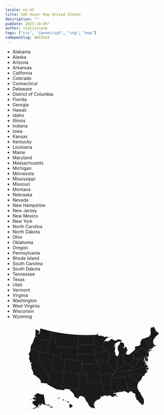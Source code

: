```yaml
---
locale: en-US
title: SVG Hover Map United States
description: ""
pubDate: 2023-10-05"
author: sidisinsane
tags: ["css", "javascript", "svg", "map"]
codepenSlug: QWzZVeX
---
```


<link href="/snippets/svg-hover-map.css" rel="stylesheet" />
<script src="/snippets/svg-hover-map.js" defer></script>

<section class="svg-hover-map-container svg-hover-map-container--landscape">
<div class="svg-hover-map-container__scroller">
<ul class="svg-hover-map-list">
  <li data-map="AL">Alabama</li>
  <li data-map="AK">Alaska</li>
  <li data-map="AZ">Arizona</li>
  <li data-map="AR">Arkansas</li>
  <li data-map="CA">California</li>
  <li data-map="CO">Colorado</li>
  <li data-map="CT">Connecticut</li>
  <li data-map="DE">Delaware</li>
  <li data-map="DC">District of Columbia</li>
  <li data-map="FL">Florida</li>
  <li data-map="GA">Georgia</li>
  <li data-map="HI">Hawaii</li>
  <li data-map="ID">Idaho</li>
  <li data-map="IL">Illinois</li>
  <li data-map="IN">Indiana</li>
  <li data-map="IA">Iowa</li>
  <li data-map="KS">Kansas</li>
  <li data-map="KY">Kentucky</li>
  <li data-map="LA">Louisiana</li>
  <li data-map="ME">Maine</li>
  <li data-map="MD">Maryland</li>
  <li data-map="MA">Massachusetts</li>
  <li data-map="MI">Michigan</li>
  <li data-map="MN">Minnesota</li>
  <li data-map="MS">Mississippi</li>
  <li data-map="MO">Missouri</li>
  <li data-map="MT">Montana</li>
  <li data-map="NE">Nebraska</li>
  <li data-map="NV">Nevada</li>
  <li data-map="NH">New Hampshire</li>
  <li data-map="NJ">New Jersey</li>
  <li data-map="NM">New Mexico</li>
  <li data-map="NY">New York</li>
  <li data-map="NC">North Carolina</li>
  <li data-map="ND">North Dakota</li>
  <li data-map="OH">Ohio</li>
  <li data-map="OK">Oklahoma</li>
  <li data-map="OR">Oregon</li>
  <li data-map="PA">Pennsylvania</li>
  <li data-map="RI">Rhode Island</li>
  <li data-map="SC">South Carolina</li>
  <li data-map="SD">South Dakota</li>
  <li data-map="TN">Tennessee</li>
  <li data-map="TX">Texas</li>
  <li data-map="UT">Utah</li>
  <li data-map="VT">Vermont</li>
  <li data-map="VA">Virginia</li>
  <li data-map="WA">Washington</li>
  <li data-map="WV">West Virginia</li>
  <li data-map="WI">Wisconsin</li>
  <li data-map="WY">Wyoming</li>
</ul>
</div>

<svg class="svg-hover-map" xmlns="http://www.w3.org/2000/svg" fill="currentColor" stroke="transparent" stroke-linecap="round" stroke-linejoin="round" stroke-width="2" viewBox="0 0 1000 589"><path id="MA" d="m956.312 153.05-.291-.193v.29l.29-.096zm-2.912-2.62.68-.291v-.388l-.68.68zm12.036-7.57-.097-1.36-.194-.776.29 2.135zm-42.417-9.998-.68.29-5.532 1.651-1.941.68-2.233.679-.776.291v.291l.291 5.048.291 4.659.291 4.27.486.292 1.747-.486 7.862-2.33.194.486 13.977-5.338.097.194 1.262-.486 4.465-1.747 4.27 5.145h0l.583-.486.291-1.456-.097 2.33h.97l.292 1.165.874 1.65h0l4.562-5.533 3.785 1.262.874-1.941 6.212-3.3-2.621-5.145.68 3.3-3.204 2.427-3.591.291-7.183-7.668-3.203-4.853 3.203-3.397-3.3-.194-1.359-3.204-.097-.194-5.532 6.018-12.23 4.077-3.98 1.262h0z" data-id="MA" data-name="Massachusetts" /><path id="MN" d="m558.547 73.847 1.941 6.892 4.077 24.848 1.941 9.9.583 8.736 2.232 5.242.485 4.464.389 1.456-.097.292-3.883 6.406 2.524 4.27 4.853 34.167.194 4.465 4.853-.292 19.122-1.067 47.755-3.98 4.756-.485v-.485l-1.36-7.474-5.92-3.01-4.659-4.852-7.377-4.465-2.33-.194-3.59-2.718.97-13.395-3.397-3.106 1.164-5.436 6.213-5.63-1.068-11.647 2.232-2.523h0l7.571-7.96 8.639-11.065 3.3-2.33 5.824-2.814 6.115-4.562-4.077.776-2.426-1.844-9.319 1.262-1.455-1.747-8.348 3.397-6.697-2.815-1.844-2.232-5.339.388-3.591-1.844 1.164-1.359-4.561-1.456h-4.077l-6.503 2.815-1.262-1.941-10.289-1.456-3.494-8.736-.388-2.62-4.465-1.263.388 7.474-11.842.874-14.656.582-.97.097z" data-id="MN" data-name="Minnesota" /><path id="MT" d="m465.658 72.974-32.128-2.136-23.392-2.232-23.296-2.718-14.462-1.941-23.101-3.591-11.55-1.942-25.82-4.95-2.717-.582-4.174 19.8 1.844 3.592 1.456 5.533-.873.776 1.844 5.047 2.524 2.136 7.182 12.036.68 2.038 2.912-.194-3.398 15.918-1.358.388-1.845 5.339 9.61.68.776 4.464 5.436 13.298.97.776 3.786 7.765.97-.776 8.057-.097 10.191 1.067 2.524-3.3 3.009 5.436.582.291.097-.582 1.36-9.513 33.195 4.077 26.498 2.524 13.977 1.165 24.945 1.455 1.262.098h.291l.097-1.36.292-6.697.388-8.832.097-2.233.194-3.882 1.553-30.478 1.262-23.684.097-3.882-1.844-.097z" data-id="MT" data-name="Montana" /><path id="ND" d="m556.509 73.847-29.313.583-20.48-.097-17.569-.389-20.577-.776-1.068-.097-.097 3.882-1.262 23.684-1.553 30.478-.194 3.882 3.785.194 42.805 1.165 39.505-.291 16.404-.486 3.3-.194-.389-1.456-.485-4.464-2.232-5.242-.583-8.736-1.941-9.9-4.077-24.848-1.94-6.892h-2.04z" data-id="ND" data-name="North Dakota" /><path id="HI" d="m416.35 515-3.01-2.233-2.62.68.582 5.435-3.591 4.465 3.106 7.085.874 7.28 3.59 2.33 2.233-3.592 3.98-2.912 4.853-1.262 5.339-4.561-5.242-4.465-.097-2.718-9.997-5.533zm-17.666-7.863-1.456-1.262-1.359 1.845 2.815-.583zm-7.28-4.174.389-3.59-1.845-.292 1.456 3.882zm6.115-5.92-1.65.776 1.165 3.688 2.524.195.776 3.203 2.718 1.164 6.018-2.814-5.63-4.66-5.92-1.552zm-12.424-3.98-.873 2.62 4.173-.096 3.883.97-2.038-3.203-5.145-.291zm-12.23-7.668-2.232-2.135-4.27 3.3 2.717 5.047 1.941-2.038 5.533 1.164-.486-2.33-3.203-3.008zm-43.484-4.27.582-1.36 1.65-.873-2.232 2.232zm15.433-8.834-6.794 2.524-.68 1.844 2.718 1.942 3.786.97 2.717-5.338-1.747-1.942zm-47.075-17.86v-.096h-.195l.195.097zm-51.444-12.714v.194h.097l-.097-.194zm-26.983-4.465.097.097h0l-.097-.097zm-1.068-1.942h0zm-.874-.97h-.194v.097l.194-.097zm.68 0h-.097.097zm-.097-.097h0v.097-.097zM187.475 409.2l-.097-.29v.096l.097.194zm-66.488-21.256-.292.29.194.098.098-.388zm-70.371-49.017h0zm2.426.097h-.097.097zm-.485-.097h0zm-41.446-18.151.291-.097v-.194l-.29.29z" data-id="HI" data-name="Hawaii" /><path id="ID" d="m309.095 52.882-8.639-1.747-2.815-.68-1.261-.291-11.26 50.667.486 4.174-.389 4.367.195.971v.097l.097 1.844 3.3 3.592-4.756 11.938-10.095 13.201-.291 2.427 2.62 6.212-9.22 38.243-.389 2.038 2.718.582 27.469 5.436 10.968 2.038 2.815.485 2.718.486 13.977 2.232 25.042 3.786 2.815.388.388-3.203.874-6.31 3.3-25.236 1.747-12.52.388-3.204-.582-.291-3.01-5.436-2.523 3.3-10.191-1.067-8.057.097-.97.776-3.786-7.765-.97-.776-5.436-13.298-.776-4.465-9.61-.68 1.845-5.338 1.358-.388 3.398-15.918-2.912.194-.68-2.038-7.182-12.036-2.524-2.136-1.844-5.047.873-.776-1.456-5.533-1.844-3.591 4.174-19.801h-.097z" data-id="ID" data-name="Idaho" /><path id="WA" d="m192.134 77.05.097-1.65-.194.097.097 1.553zm20.674-8.832.583-.97-.68-.098.097 1.068zm-1.844-1.747.582-1.942-.582-.194v2.136zm7.086-2.815-.097-1.942-1.65 2.524 1.747-.582zm.194-4.077.291-1.941-.194-.486-.097 2.427zm.291-9.512-.097-1.068-.388-.097.485 1.165zm3.106-6.406-.874-.097-1.747 2.717 2.621-2.62zm-2.427-2.621.486-.388.097-.291-.583.679zm-.485.291-.291-1.941-.874 1.65 1.165.291zm-.485-2.718-.874-.388.68.97.194-.582zm2.912 1.65v-1.261l-.291.485.29.777zm.873-1.261-.388-.292h-.097l.485.292zm-5.532-2.136-.486-.388-.194-.097.68.485zm3.591-.388-2.62.68.679.194 1.941-.874zm-2.135-.194-.486-.582-.097.097.583.485zm2.038-1.165h-.388l.485.194-.097-.194zm-19.024 49.794 3.494 3.785-.583 7.28.68 1.844 5.241 2.815 14.754 1.359.582 1.747 6.989.097 6.6.873 10.774-1.164 5.339.873 1.456-.68 27.274 6.213 1.845.388-.195-.97.389-4.368-.486-4.174 11.26-50.667-1.553-.291-22.713-5.339-19.801-5.047-22.422-6.212-6.697-1.65 1.553 8.444-1.456 2.718-2.62-1.359 2.523 11.745-2.718 3.882-1.262 3.592v3.688l-5.726 3.98-2.427-1.553-2.33 1.165 4.271-5.533-1.067 3.785 2.426-2.62 1.942.388-.583-4.853 1.262.194 2.62-5.824-.873-.873-3.397 4.367-2.233.097 2.427-2.717 2.718-.68-.97-4.95-2.719-.68-1.358-2.329-1.65.874-8.93-3.883-7.862-6.115-2.136 5.921-.194 2.524 1.65 4.465-1.068 14.462-.776 2.232 4.368.389-4.368 3.106 2.33 1.164-1.845 6.212-.873-4.853-1.65 5.63 2.232 2.718 2.427-.194 2.912 1.747 1.455 2.815h1.748z" data-id="WA" data-name="Washington" /><path id="AZ" d="m372.186 309.905-32.71-4.077-17.569-2.523-25.042-3.98-2.524-.388v.194l-4.27 18.83-2.233-.097-3.397-3.009-4.27 3.591-.098 15.433-1.553 3.3v.389l-.194 2.426 3.397 9.124 3.009 4.077-5.436 3.203-2.135 3.98-3.494 8.541-1.747.388-.097 7.086 3.009 2.233-1.553 4.27-3.495.194h0l-2.038 3.786 6.988 4.368 13.201 7.377 40.767 21.645 34.554 4.27h.388l2.718-28.633.68-7.086 7.28-75.127.387-3.494-2.523-.291z" data-id="AZ" data-name="Arizona" /><path id="CA" d="m206.014 363.775.388 2.135v.389l-.388-2.524zm-14.268-8.348.679 1.456.388-.097-1.067-1.359zm16.986-.29.29 2.523 1.748 1.262-2.038-3.786zm-11.745-13.784-1.068-.29.874.387.194-.097zm-10.774-2.912-2.62 1.553.679.68 1.941-2.233zm-5.047-1.844-.194.777.873.194-.68-.97zm8.541 1.941 4.271 2.427.777-.68-5.048-1.747zm-33.098-85.512-.097.097.097-.097h0zm10.385.485-.097-.291v.388l.097-.097zM223 179.841l-3.786-.971-41.543-11.454-15.433-4.659v.388l-.873 9.61-4.077 11.356-6.794 8.445-.194 4.27 3.3 5.921 1.65 7.765-2.33 6.31.389 6.308-1.165 2.621 3.98 8.639 2.523 3.3-.194 9.415 6.018 5.727 3.494-5.824 3.786 3.009 1.456-1.359-5.242.97-.097 4.95 1.068 6.213-2.912-2.815-1.65-3.785-.486 5.241 1.36 10.386 5.435 6.697-3.591 4.66.582 5.92 3.882 6.018 6.795 18.636 2.135 1.165-.68 12.91 1.068 1.552 14.56 5.242 4.465 4.756 1.553 3.106 4.27 2.426 4.66.874 1.94 5.338 3.883 1.845 5.824 6.891 5.436 9.027-.388 8.347 3.008 3.98 39.7 3.882h0l3.494-.194 1.553-4.27-3.01-2.233.098-7.086 1.747-.388 3.494-8.541 2.136-3.98 5.435-3.203-3.009-4.077-3.397-9.124.194-2.426v-.097l-2.524-3.397-7.765-10.386-15.044-21.16-20.966-30.09-11.842-16.403-11.453-16.5 13.2-56.006.874-3.689z" data-id="CA" data-name="California" /><path id="CO" d="m489.632 255.55.389-19.025-4.66-.194-23.683-.874-2.33-.097-1.94-.097-28.828-1.844-19.219-1.553-23.974-2.33-2.33-.29-.291 2.523-5.242 50.57-1.844 17.665-.776 7.668-.194 2.524 3.009.291 48.92 4.27 21.547 1.36 21.451.97 3.106.098 1.942.097 4.076.097 1.941.097 6.115.194h1.553v-1.941l1.068-51.347.097-5.726v-1.845l.097-1.261z" data-id="CO" data-name="Colorado" /><path id="NV" d="m294.827 295.83 10.094-62.8 5.145-31.448.582-3.106-2.815-.485-10.968-2.038-27.469-5.436-2.718-.582-2.717-.583-13.686-3.008-24.557-5.824-2.718-.68-.874 3.689-13.2 56.005 11.453 16.5 11.842 16.404 20.966 30.09 15.044 21.16 7.765 10.386 2.524 3.397v-.291l1.553-3.3.097-15.434 4.27-3.59 3.398 3.008 2.233.097 4.27-18.83v-.194l.486-3.106z" data-id="NV" data-name="Nevada" /><path id="NM" d="m472.452 324.756.097-2.524.097-2.524.097-2.523-3.106-.098-21.45-.97-21.549-1.359-48.92-4.27-3.008-.292-.389 3.494-7.28 75.127-.679 7.086-2.718 28.633.389.097 13.394 1.262 1.262-6.794 2.427-1.941 27.178 2.426h.194l-2.427-4.756 12.327.874 30.77 1.747 19.218.873 3.3-91.045.68.097.096-2.62z" data-id="NM" data-name="New Mexico" /><path id="OR" d="m162.238 162.757 15.433 4.66 41.543 11.453 3.786.97 2.718.68 24.557 5.824 13.686 3.008 2.717.583.389-2.038 9.22-38.243-2.62-6.212.291-2.427 10.095-13.2 4.756-11.94-3.3-3.59-.098-1.845v-.097l-1.844-.388-27.274-6.212-1.456.68-5.339-.874-10.774 1.164-6.6-.873-6.989-.097-.582-1.747-14.754-1.36-5.241-2.814-.68-1.844.583-7.28-3.494-3.786-.292.098-.68.485-4.852-2.524-2.912.874-1.941-.97-2.039 8.347-1.359 2.33-6.018 14.656-1.747 8.056-1.067.097-5.63 13.395-3.785 5.726-1.36.971-3.494 6.794-.68 7.183-2.134 6.406 1.261 5.824v.097zm35.526-79.689-.292-.873-.097.68.388.193z" data-id="OR" data-name="Oregon" /><path id="UT" d="m352.385 204.98-25.042-3.786-13.977-2.232-2.718-.486-.582 3.106-5.145 31.449-10.094 62.8-.486 3.106 2.524.388 25.042 3.98 17.569 2.523 32.71 4.077 2.524.291.194-2.524.776-7.668 1.844-17.665 5.242-50.57.291-2.524-1.941-.194-24.751-3.009-3.786-.485 2.427-18.927.194-1.262-2.815-.388z" data-id="UT" data-name="Utah" /><path id="WY" d="m461.387 192.167.776-15.142.971-20.383.097-2.523-1.262-.098-24.945-1.455-13.977-1.165-26.498-2.524-33.196-4.077-1.359 9.513-.097.582-.388 3.203-1.747 12.521-3.3 25.237-.874 6.309-.388 3.203-.194 1.262-2.427 18.927 3.786.485 24.75 3.01 1.942.193 2.33.292 23.974 2.33 19.219 1.552 28.827 1.844 1.942.097.097-2.523.485-10.192.874-17.762.388-7.571.097-2.524.097-2.62z" data-id="WY" data-name="Wyoming" /><path id="AR" d="m690.456 328.056-10.483 1.553 4.27-6.795-1.843-3.785-36.981 3.591-31.255 2.524-4.562.291.583 2.718 3.785 19.606.097 4.368 1.068 26.401.097 4.368.291.097 1.456 1.553 5.824-.194.582 8.542.194 2.426 3.01-.29 9.22-.68 36.593-3.397h.194l-.097-2.136.97-.68-1.746-3.3 3.688-15.53-1.456-1.747 5.533-6.115-.388-5.241 4.076-6.794v-.098l-.194-.194 3.494-3.203-.97-3.882 2.717-4.271-.582-3.98 2.912-5.63v-.096h-.097z" data-id="AR" data-name="Arkansas" /><path id="IA" d="m661.531 197.7-5.338-2.815-2.912-3.98-.97-5.726.776-2.621-2.815-3.397h0l-4.756.485-47.755 3.98-19.122 1.067-4.853.292-2.038.097 1.65 10.774-1.36 5.144 2.136 3.203v.68l.68.097 3.106 9.124 3.009 4.756.194 5.435 3.3 4.562-.582 1.941 3.009 12.23v.292h0l19.897-.583 21.257-1.844 20.869-2.62 4.756 4.173.194.194.874-.388-.68-3.786 3.592-2.232 1.456-9.9-1.456-.68.873-5.047 4.368-.874 4.853-3.494 2.136-6.115.097-3.106-3.883-3.688-1.165-2.33-3.688-2.33.194-.485.097-.485z" data-id="IA" data-name="Iowa" /><path id="KS" d="m608.923 312.72-2.427-41.058-4.368-2.524-.388-1.94-3.494-3.107 3.397-4.174-1.359-2.426-2.523.097-2.33-1.65-.97-.777-3.3.194-35.817 1.36-16.404.388h-32.613l-13.103-.195-3.689-.097v1.845l-.097 5.726-1.068 51.347v1.94l4.174.098 22.519.291 52.705-.776 37.563-1.747 3.689-.292-.097-2.523z" data-id="KS" data-name="Kansas" /><path id="MO" d="m653.669 242.446-4.756-4.174-20.869 2.621-21.257 1.844-19.897.583h0l-.098.582 2.427 4.659 2.232 1.553 2.621 4.659.388.388.971.777 2.33 1.65 2.523-.097 1.36 2.426-3.398 4.174 3.494 3.106.388 1.941 4.368 2.524 2.427 41.058.097 2.523.194 2.524.097 2.524.194 2.62.097 2.524 4.562-.291 31.255-2.524 36.98-3.591 1.845 3.785-4.27 6.795 10.482-1.553h.097v-.777l.194-4.465 1.941-2.426-.582-2.718-.097-.097-.097-.097.388-1.262.583.194.29.776-.096.292v.873l.388.097.776-.97v-.097l.097-.292 2.524-1.553.388-.194.874-7.959-.194-.388-.291-.097-6.892-5.63 1.068-2.038-1.941-5.533-3.495-2.718-6.6-2.911-4.174-3.398.486-6.988 1.261-6.503-6.988.388-2.136-2.233-.97-4.465-11.065-9.318-3.106-8.638.776-4.271h0l-.194-.194z" data-id="MO" data-name="Missouri" /><path id="NE" d="m572.33 204.688-3.009-3.009-10.58-3.106-3.397-.097-5.144 1.456-6.115-3.882-19.122.194-27.857-.291-32.904-1.068-2.912-.097-.097 2.524-.388 7.57-.874 17.763-.485 10.192-.097 2.523 2.329.097 23.683.874 4.66.194-.389 19.024-.097 1.262 3.689.097 13.103.195h32.613l16.404-.389 35.816-1.359 3.3-.194-.388-.388-2.62-4.659-2.233-1.553-2.427-4.66.097-.581v-.292l-3.008-12.23.582-1.94-3.3-4.563-.194-5.435-3.01-4.756-3.105-9.124-.68-.097-1.844-.195z" data-id="NE" data-name="Nebraska" /><path id="OK" d="m609.505 322.911-.194-2.62-.097-2.524-.194-2.524-3.688.292-37.564 1.747-52.705.776-22.519-.291-4.174-.097h-1.553l-6.115-.194-1.94-.097-4.077-.097-1.942-.098-.097 2.524-.097 2.524-.097 2.523-.097 2.621h.582l23.49.582 24.848.292.29 33.195 1.748 5.824 3.883 3.688 4.173.195.874-1.748 5.727 5.242 7.473.776 1.36 1.553 2.717-1.262 6.794 3.204v1.844l2.524-.097 2.62-2.233 4.854 3.106 4.562 1.65 3.106-4.27 9.9 4.659 3.689-3.01 3.009-1.164 2.426.582 9.124-2.62 4.853 2.038 4.368 2.815 3.786.68h.097l-.097-4.369-1.068-26.4-.097-4.369-3.786-19.606-.582-2.718-.097-2.524z" data-id="OK" data-name="Oklahoma" /><path id="SD" d="m566.895 135.58-16.404.485-39.505.291-42.805-1.165-3.785-.194-.097 2.233-.388 8.832-.292 6.698-.097 1.359h-.29l-.098 2.523-.97 20.383-.777 15.142-.097 2.621 2.912.097 32.904 1.068 27.857.291 19.122-.194 6.115 3.882 5.144-1.456 3.397.098 10.58 3.106 3.009 3.009 1.844.194v-.68L572.04 201l1.359-5.144-1.65-10.774 2.038-.097-.194-4.465-4.853-34.166-2.524-4.271 3.882-6.406.098-.292-3.3.195z" data-id="SD" data-name="South Dakota" /><path id="LA" d="m689 469.283-1.262.29-.582.583 1.844-.874zm4.077 0-.68-.292-.194.292h.874zm2.33-.777h-.68l-.389.485 1.068-.485zm-1.166-.68-.194-.29-.097.29h.291zm7.765-5.144-.29.194h.485l-.195-.194zm13.59-5.727.582-.776-.68.874.097-.098zm1.94-2.523-.194.097v.097l.195-.194zm-49.89 8.541 1.456-1.844-3.98-1.067-1.747 1.455 4.271 1.456zm40.281-8.444-.388-.388-.097.194.485.194zm1.068-1.747-.97-.291.29.97.68-.68zm7.96-1.65v-.291V451.132zm1.94-1.262-.097-.097.097.194v-.097zm-.776-.194-.194-.097-.097.29.29-.193zm-6.795-.291.874-.292v-.29l-.874.582zm.486-.486.485-.485-.097-.097-.388.582zm-3.397-3.591-.195.194h.098l.097-.194zm-35.817-54.355h-.194l-36.593 3.397-9.22.68-3.01.29.098 2.33 1.94 18.733 3.204 4.465.097 2.62 3.106 5.436 2.524 7.96-.874 4.464-.68 11.066-1.455 3.59h.194l.291 2.524-1.65 2.33 12.036-1.359 9.415 2.62 6.697.874 3.397-2.426-1.844-2.427 6.212-1.941-.194 2.135 3.203-.776 2.62 4.077 2.233-.777 5.824 3.98-3.591 1.261 8.25 2.427h3.106l1.844-2.232 3.98-2.136 2.815 4.077 1.941-3.689-.582-5.823 5.241 2.038.583 1.747 6.212.777 3.106 2.523-.389 2.039 4.368-4.077-1.65-2.135-7.28-1.845-2.717-1.553-.098-2.912 3.01.389 2.329-4.756-3.009-4.174-1.65 3.98-3.786-.68 2.621-4.27-1.747-.486-4.27 3.009-6.116.388-1.747-1.359 2.815-4.95 3.3-.097 5.63 1.844 4.076.388h0l-2.232-2.814-4.27-8.348 1.164-4.659-33.487 3.688 1.262-1.261-1.359-3.495 2.038-3.009 1.165-7.57 7.377-12.619-3.591-4.368.194-3.203-2.233-5.241v-.68z" data-id="LA" data-name="Louisiana" /><path id="TX" d="m573.98 536.935-4.659-17.568v3.3l4.66 14.268zm-1.068-30.866-3.3 6.212-.388 2.039 3.688-8.25zm2.621-4.562 3.106-4.076-2.232 1.359-.874 2.717zm10.968-9.9-7.28 3.785 2.039-.388 5.241-3.397zm.97-1.359 2.04-1.65-.777.194-1.262 1.456zM472.356 327.376l-.68-.097-3.3 91.045-19.218-.873-30.769-1.747-12.327-.874 2.427 4.756.097.097 10.482 10.483 6.018 7.086 7.96 5.92 5.63 10.29 2.135 10.773 4.562 3.01 3.59 3.979 5.145 1.844 7.474 4.756 3.397 1.262 4.66-4.66 1.455-4.95 2.427-4.755 7.57-3.01 2.913 1.457 8.444.679 7.668 4.756 5.242.97-1.456 2.718 3.009 1.942 2.814 3.397.583 3.591 1.844 2.427 4.27 10.289 4.272 3.59 3.3 5.436 4.173 4.271 1.845.583 1.553 11.065 4.562 2.523.194 3.495 1.164-.292 7.96 9.707 3.98.873 5.047 3.01h7.765l5.63 3.105 6.697-1.456-3.01-2.814-2.717-8.154-1.068-7.085-1.553-2.33.68-4.756-2.039-.194-2.718-4.465 3.107 3.3 3.59-1.262 1.942-5.144-3.882-5.241 5.823.679 2.718-4.174-.388-1.456 2.426-3.203-.582 2.815 2.718-2.135-1.068-3.786 3.494 1.844 4.465-2.523-4.368-4.562 2.718 1.068 5.048.29 6.6-1.455 7.377-4.95 4.465-3.689.679-2.718 2.718-2.814-1.456-4.66.291-2.911 4.853-2.136-.388 5.145h2.912l-3.203 2.717 12.91-6.794 2.134-.097 1.36-6.212h.388l1.456-3.592.679-11.065.874-4.465-2.524-7.959-3.106-5.435-.097-2.621-3.203-4.465-1.942-18.733-.097-2.33-.194-2.426-.582-8.542-5.824.194-1.456-1.553-.291-.097h-.097l-3.786-.68-4.367-2.814-4.854-2.038-9.124 2.62-2.426-.582-3.01 1.165-3.687 3.009-9.9-4.66-3.107 4.271-4.562-1.65-4.853-3.106-2.62 2.233-2.524.097v-1.844l-6.795-3.203-2.718 1.261-1.358-1.553-7.474-.776-5.727-5.241-.874 1.747-4.173-.194-3.883-3.689-1.747-5.824-.291-33.195-24.848-.291-23.49-.583h-.582z" data-id="TX" data-name="Texas" /><path id="CT" d="m936.996 143.345-13.977 5.338-.194-.485-7.862 2.33-1.747.485.194.97 3.688 14.268 1.165 1.456-2.524 3.106 1.748 1.65h0l5.63-5.435 3.008-4.174.583 1.165 14.17-6.31.292-.29-.097-2.33-.583-2.038-3.008-8.445-.389-1.067-.097-.194z" data-id="CT" data-name="Connecticut" /><path id="NH" d="m923.893 75.983-1.262 1.553-1.456-.291-.777 6.406v.097l2.33 8.735-.194 1.748-4.174 5.532 1.068 5.047v6.31l-.777 5.823 4.368 15.919h0L927 131.6l12.23-4.077 5.532-6.018h0v-1.553l.291-2.523-.679.29-.097-.582-6.115-7.473-.194-.68-14.074-33.001h0z" data-id="NH" data-name="New Hampshire" /><path id="RI" d="m946.508 152.08-.097-2.038-.29.776.387 1.262zm1.942-1.553-1.262-2.426-.097 2.523 1.359-.097zm-.583-3.009.68 1.747.873 1.553.583-1.164-.874-1.65-.291-1.165h-.97v.68zm-10.774-3.98.389 1.068 3.009 8.445.582 2.038.097 2.33.194-.291 4.66-3.689-.874-6.6 1.94-.388h0l-4.27-5.145-4.465 1.747-1.262.486z" data-id="RI" data-name="Rhode Island" /><path id="VT" d="m923.02 132.862-4.369-15.919.777-5.823v-6.31l-1.068-5.047 4.174-5.532.194-1.748-2.33-8.735-1.261.485-5.339 1.941-5.241 2.039-12.036 4.368-.68.194 4.368 10.191 1.456 9.61 5.145 8.056 4.853 15.918.194-.097.776-.291 2.233-.68 1.941-.68 5.533-1.65.68-.29h0z" data-id="VT" data-name="Vermont" /><path id="AL" d="m718.313 344.848.388.776 1.36.874.582 39.796.194 21.839 4.95 29.895.388-.097 4.368.874 1.165-8.639 1.941 4.853 3.3 3.01 6.31-3.69-.68-.582.194.097-4.368-9.997 41.931-6.794 2.815-.486v-.097l-2.62-4.95-.195-7.086-2.135-3.882 1.068-7.571 1.747-1.941-7.183-12.813-13.006-39.601-.097-.195-2.912.486-15.53 2.523-7.765.971-16.307 2.232.097.195z" data-id="AL" data-name="Alabama" /><path id="FL" d="M854.687 535.285h-.194l.097.098.097-.098zm-.874-.097v.097h.097l-.097-.097zm.194-.097v-.097.097h0zm-13.2 1.456h0v.097-.097zm-.194.097v-.097.097h0zm.097-.097h0zm-.971.097h-.097v.097l.097-.097zm27.566-6.115h-.097l.097.194v-.194zm2.62-.68v-.193l-.193.29.194-.096zm-.97-.193-.388-.389-.097.098.485.29zm-.291.776-1.165-1.456.68 1.262.485.194zm9.22-5.727v.389l.195-.194-.194-.195zm1.36-.97.29-.485-.387.388.097.097zm.29-.97h-.096v.096l.097-.097zm-1.746-.292-.097-.097.097.097h0zm.873-1.456-.097-.097v.194l.097-.097zm-2.62-.097-.097-.097.097.097h0zm3.3-2.232-.194.097.29.097-.096-.194zm.388 0-.194-.195.097.292.097-.097zm-.68-.195-.097-.097v.194l.098-.097zm3.592-.679v-.097l-.194.388.194-.291zm-4.077.388h-.194l.194.097v-.097zm2.039-1.165h-.292l-.097.098.389-.098zm.776-.485h0-.097.097zm-8.153.388v-.194l-.097.194h.097zm.873-.29h-.29l.29.582v-.583zm-2.33.096v-.582l-.484.097.485.485zm-1.358-.97.485.485v-.194l-.485-.291zm14.268.582-1.747.777.582.097 1.165-.874zm-13.589-.874h-.582v.195l.582-.195zm15.336-4.853.097-.485.098-1.262-.195 1.747zm.097-5.435-.388-.97-.194.387.582.583zm-22.421 2.426-.194.292.485.097-.291-.389zm-1.844-.873-.874.291.68.097.194-.388zm-1.942.194v-.291l-.097.097.097.194zm-2.038-.097-.582.388.776.388-.194-.776zm2.718.097-.097-.291-.486-.097.583.388zm-12.715-9.512-.583.29 1.165.39-.582-.68zm-2.33-3.106-.776-1.165.29.874.486.29zm3.009 1.941-1.359-3.106-.97-.291 2.329 3.397zm-3.882-3.883-.292-.776-.194-.485.486 1.261zm-8.057-10.774-1.747-1.261.68.68 1.067.581zm43.679-6.503-7.086-11.841h-.388l7.474 11.841zm-49.017-18.927-.291-.097.29.194v-.097zm-.583-.68-.097.098.097.097v-.194zm-.679-.97v-.097l-.097.097h.097zm.388-.388.291.194v-.194h-.29zm.583-.389-.389.097h.097l.292-.097zm-.68-.097-.291-.29.097.096.194.194zm-.68-1.067h-.193l.29.097-.096-.097zm.68-1.165h-.388l-.097.097.485-.097zm.388.194-.485-.485.194.097.291.388zm-3.688-4.174-.194-.097v.097h.194zm-4.174 0-.29-.388.096.485.194-.097zm-35.33-3.203 2.911-2.232-3.203 2.135.291.097zm5.823-4.659.291-.291-1.164.485.873-.194zm-36.884-6.503-10.58 3.397 5.824-1.65 4.756-1.747zm26.304-16.5-2.815.484-41.93 6.795 4.367 9.997.291.097-1.068 3.98 3.107-1.359 3.397-3.009 5.824-.194 6.697-2.426 4.562.679-1.068 1.65 8.348 2.815 7.182 3.494 1.65 3.883 5.339-1.165 12.618-10.289 4.659.194 19.024 14.366 3.883-.777 4.077 5.436.776 8.638-1.262 5.436.583 2.718 3.397 6.794-1.553-5.338 4.368-.098.388 3.883-2.33 6.018 8.057 11.065 3.009.097-2.524-3.397 3.106.388 1.844-1.164-.776 6.212 4.173 3.3 2.815 7.57 3.786 2.33 4.853 1.262 6.697 8.542 3.494 1.844-4.659.29 2.136 2.427 7.668-2.523 3.785-2.136 3.495-12.23-1.748-19.024-.388-1.941-9.318-15.53-7.96-11.26-4.464-9.22 3.785 3.203.777-.583 1.65 8.056 4.27 6.115-4.173-8.153.194-3.882-12.52-15.24-3.01-4.755-3.98-8.057-2.717-6.794-2.136-2.427-.485-3.106-.097-.097-6.697-.388-2.621 2.038-1.456 7.474-1.359-3.494-45.814 5.727-3.3-5.145.097-.097z" data-id="FL" data-name="Florida" /><path id="GA" d="m845.854 396.097-.097-2.912-.68 2.524.777.388zm1.068-4.465-.389-2.232-.29 1.358.679.874zm-45.426-61.15-1.262.291-3.688.777-13.589 2.815-1.262.29-1.359.195-7.57 1.456-2.039.388-8.25 1.553-1.747.194.097.195 13.006 39.601 7.183 12.813-1.747 1.94-1.068 7.572 2.135 3.882.195 7.086 2.62 4.95v.097l-.097.097 3.3 5.145 45.814-5.727 1.359 3.494 1.456-7.474 2.62-2.038 6.698.388h0l-.582-10.483 1.261-2.232-.68-4.174 1.36-3.98 2.038-2.232-1.456-1.359 3.397-4.173h-.097l-5.823-5.436-7.96-11.356-4.367-2.039-18.734-15.724-4.562-5.824-8.832-3.688-.486-1.941 2.718-5.339h0z" data-id="GA" data-name="Georgia" /><path id="MS" d="m716.76 442.784-.485.097v.097l.485-.194zm9.027-1.164h-1.359l1.262.097.097-.097zm-11.26.97-.388.388.097.097.292-.485zm9.124-.776h-3.688l3.494.097.194-.097zm-40.475-92.502v.098l-4.076 6.794.388 5.241-5.533 6.115 1.456 1.748-3.688 15.53 1.747 3.3-.97.68.096 2.135v.679l2.233 5.241-.194 3.204 3.591 4.367-7.377 12.619-1.165 7.57-2.038 3.01 1.359 3.494-1.262 1.262 33.487-3.689-1.165 4.66 4.271 8.347 2.232 2.814v-.097l3.592-4.076 7.57-1.65 6.99.776 1.067-1.359v-.097l-4.95-29.895-.194-21.84-.583-39.795-1.359-.874-.388-.776h-.194l-4.853.679-8.542 1.165-19.412 2.426-2.136.194z" data-id="MS" data-name="Mississippi" /><path id="SC" d="M801.496 330.482h0l-2.718 5.339.486 1.941 8.832 3.688 4.562 5.824 18.734 15.724 4.367 2.039 7.96 11.356 5.823 5.436h0l.971-4.465-1.553-4.271 4.174 3.106 2.33-1.844-3.98-3.3 4.853-.292 7.57-6.406-.873-1.65 4.66-3.591-.486-1.747 3.397-2.136.194-4.95 5.339-9.9 3.591-4.562.388-.194-21.645-13.686-8.056 1.553-10.968-.389-5.436-2.814-32.225 10.191h-.29z" data-id="SC" data-name="South Carolina" /><path id="IL" d="m661.434 198.185-.194.486 3.688 2.329 1.165 2.33 3.883 3.688-.098 3.106-2.135 6.115-4.853 3.494-4.368.874-.873 5.047 1.455.68-1.455 9.9-3.592 2.232.68 3.786-.874.388h0l-.776 4.27 3.106 8.64 11.065 9.318.97 4.464 2.136 2.233 6.988-.388-1.261 6.503-.486 6.988 4.174 3.398 6.6 2.912 3.494 2.717 1.942 5.533-1.068 2.038 6.892 5.63.29.097-.582-.582 1.942-4.562 7.473 2.038 1.845-2.135-1.456-4.271 6.115-3.592-1.65-2.329 1.456-3.3v-.291l-.389-.097.097-8.64 2.136-1.552 3.688-8.639-.776-3.785-2.427-4.562 1.359-5.144-6.794-47.853-.971-1.067-2.524-5.727-2.038-2.135-.874-5.63v-.194l-13.103 1.844-7.862.97-21.16 2.427h0z" data-id="IL" data-name="Illinois" /><path id="IN" d="m750.344 200.224-14.85 2.62-3.398.68-12.036 1.94-2.523 2.04-3.786 1.746-1.456-.097-1.747-.873-.582-.583 6.794 47.852-1.359 5.145 2.427 4.562.776 3.785-3.688 8.639-2.136 1.553-.097 8.638.389.098.388-.098 1.456-2.717h3.591l4.368-1.456 5.435 2.038.583-2.232 3.106-2.33 4.659.68 2.524-4.95 6.891.582-.097-2.815 6.115-8.056-.97-3.689 4.27-.097 5.241-4.174-1.261-4.756.194-.194-.194-1.65-5.824-34.36-2.62-14.657-.292-1.553-.291-1.262z" data-id="IN" data-name="Indiana" /><path id="KY" d="m693.174 317.185-.292-.777-.582-.194-.388 1.262.097.097 1.068-.097.097-.291zm66.39-63.48-.193.194 1.262 4.757-5.242 4.173-4.27.097.97 3.689-6.115 8.056.097 2.815-6.891-.583-2.524 4.95-4.66-.679-3.105 2.33-.582 2.232-5.436-2.038-4.368 1.456h-3.591l-1.456 2.718-.388.097v.29l-1.456 3.301 1.65 2.33-6.115 3.59 1.456 4.272-1.844 2.135-7.474-2.038-1.942 4.562.583.582.194.388-.874 7.96-.388.194-2.524 1.553-.097.29 2.815-.387 19.607-2.621-.97-3.883 3.3-.097 39.504-5.241 27.76-4.66.388-.29.68-.777 7.28-3.882 5.63-7.377.776-2.524 3.688-2.912 4.66-5.92.679-.971-.292-.097h-2.426l-3.106-1.748-5.533-6.697-1.941-6.794v-.194l-.194-.195-4.077-2.329-1.844-3.106-3.688 3.591-2.33.583-2.912-1.165-2.523 1.941-5.242-2.33-1.359.583-4.95-4.27-2.524-1.263-4.756.583-.776.776z" data-id="KY" data-name="Kentucky" /><path id="NC" d="m890.212 332.23-1.068 1.067.194.194.874-1.262zm.776-5.63-.485.776.194.777.291-1.553zm5.824-9.027-1.456.97-.776 1.165 2.232-2.135zm12.521-6.115-.582-.388-1.262-.097 1.844.485zm-2.62-.583h-.874l-1.456.777 2.33-.777zm3.008 1.068 2.815-6.988-1.94 2.912-.875 4.076zm4.174-9.22 1.262-1.845h-.68l-.582 1.844zm8.154-7.572-2.136-10.774 1.844 5.63.292 5.144zm-11.842-24.557-.194.097-.292.097h.098l5.338 9.027 4.174 4.174-9.124-13.395h0zm-1.747.583-.777.194h0l.194.097h1.65l-.194-.582h0l-.29.097h-.292 0v.194l-.194.097-.097-.097h0zm-89.784 22.13-.485 1.456.097 4.174-1.068-.097-2.523 5.144-2.815.291-5.242 5.144-2.329-.873-3.009 4.465-7.96 7.183-3.882.97-4.076 3.786-.194 2.523-3.592 1.941.097 4.271v.97l1.262-.29 13.589-2.815 3.688-.777 1.262-.29h.291l32.225-10.192 5.436 2.814 10.968.389 8.056-1.553 21.645 13.686.389-.292 9.997-4.076.097-5.339 3.591-6.503 3.883-3.688 8.056-5.339 1.068-1.941 2.135.97.971-6.406-1.165 2.233-4.076 1.359-3.883.097 4.756-3.494-1.456-1.554 1.65-3.494-9.124-1.456-.388-.485 7.765-1.456 2.524 1.262 3.203-.291 2.62-1.942 1.942-3.785 1.747-.485-.291-5.339-2.233-2.135-2.232 2.038.485 5.144-1.65-6.309-1.262-.29-9.609 3.979 4.27-4.174.195-1.65 4.465-1.068 1.262-3.3 3.009 1.747-3.203-4.756-2.233-1.941h0l-38.825 11.065-24.751 6.31-25.043 4.658-.097-.194z" data-id="NC" data-name="North Carolina" /><path id="OH" d="m818.191 206.63-2.427-10.483-.485-2.136-2.718-11.938-3.494 2.232-7.474 5.727-4.853 5.92-3.785.583-6.989 3.98-3.883-2.33-11.744-1.359h0l-6.212 1.553-6.115 1.456-6.406 1.36-.971.29.291 1.553 2.62 14.657 5.825 34.36.194 1.65.776-.776 4.756-.583 2.524 1.262 4.95 4.271 1.36-.582 5.24 2.33 2.524-1.942 2.912 1.165 2.33-.583 3.688-3.591 1.844 3.106 4.077 2.33.194.194h0l4.174-2.039 1.456-3.203-1.165-3.3 3.3-5.047 2.427-.388-.292-4.271 3.98-5.436.68.777 3.59-2.718 3.107-4.66.485-21.256.194-.097-.485-2.038z" data-id="OH" data-name="Ohio" /><path id="TN" d="m786.257 300.49-27.76 4.659-39.505 5.241-3.3.097.97 3.883-19.606 2.62-2.815.389v.097l-.776.97-.388-.097v-.873l-1.068.097.097.097.582 2.718-1.94 2.426-.195 4.465v.874l-2.912 5.63.582 3.98-2.717 4.27.97 3.882-3.494 3.203.194.195 2.136-.195 19.412-2.426 8.542-1.165 4.853-.68h.194l-.097-.193 16.307-2.233 7.765-.97 15.53-2.524 2.912-.485 1.747-.195 8.25-1.553 2.038-.388 7.571-1.456 1.36-.194v-.97l-.098-4.271 3.591-1.942.195-2.523 4.076-3.786 3.883-.97 7.959-7.183 3.009-4.465 2.33.874 5.24-5.145 2.816-.29 2.523-5.145 1.068.097-.097-4.174.485-1.456-1.553.291-5.532 1.553-6.6 1.36-16.598 3.397-1.748.29-.388.292z" data-id="TN" data-name="Tennessee" /><path id="VA" d="M908.75 270.983h.292l.291-.098h0l-.194-.485-.388.583h0zm-3.3-10.872v.486l.486-.291-.485-.195zm1.748-3.397-.097-.776h0l.097.776zm-.583 1.165-.194 1.262-.29.485.484-1.747zm.874-2.524.097-.582-.194.582h.097zm.582-2.62.292-.68-.486 1.747.194-1.067zm.098-1.456.388-2.136-.486.486.098 1.65zm1.747-9.61.194-.873-.097.194-.097.68zm-.389-2.232-1.261.485-1.942.874-.68.873.292.098-2.33 14.462.874 2.33 1.359-6.018 2.524-7.863 1.164-5.144v-.097zm1.942-.776-.292.097-.097.388-.485 3.009.388-1.068.486-2.426zm-101.431 37.175-.68.97-4.659 5.921-3.688 2.912-.777 2.524-5.63 7.377-7.28 3.882-.679.777 1.748-.292 16.597-3.397 6.6-1.359 5.533-1.553 1.553-.29.097.193 25.043-4.659 24.75-6.309 38.826-11.065h0l-.291-.485-.097-.292.68.68h0l.776-.194-.097-.097-.68-3.3.485.097 1.553 2.911h0l.292-.097.194-.097-.388-.776-3.98-6.115-4.95.873-2.233 1.845-2.135-1.942-7.28-2.426-5.047-.194 9.803-.874 5.436 3.688 1.553-2.426-4.368-5.533 3.106.194-1.65-4.465-3.883.195-9.22-7.474h-1.165l13.006 6.406-.873-4.465.873-1.456-6.6-2.524-5.727-.388-2.815-2.524-2.33 1.456-.873-6.697.97.194-.193-5.435-.194-.194-.195.097-.194-.097-.485-.389-.291-.29-3.106-1.36-3.203-2.33-4.465-1.164-.291-.097v.097l-.583 4.077-9.027-3.883.194 5.63-4.95 9.415-3.009 3.3-1.941 5.727-5.92-2.039-2.913 13.201-2.33 4.465-.387 5.824-1.748 2.814-6.503 1.942-5.338 4.173-2.524.389-2.427 2.135-6.115-2.232-1.067-3.01-.194-.096z" data-id="VA" data-name="Virginia" /><path id="WI" d="m705.792 134.803-2.427 3.009-1.456 4.368.68 2.426 3.203-9.803zm-55.714-22.81 1.456-2.038-1.068.97-.388 1.068zm2.232-3.203-.485-.582-1.068.68 1.553-.098zm-21.16 5.436-2.232 2.523 1.068 11.648-6.212 5.63-1.165 5.435 3.397 3.106-.97 13.395 3.59 2.718 2.33.194 7.377 4.465 4.659 4.853 5.92 3.009 1.36 7.474v.485h0l2.815 3.397-.777 2.62.97 5.727 2.913 3.98 5.338 2.815-.097.485h0l21.16-2.426 7.862-.971 13.103-1.844-.388-1.456v-4.562l-2.62-4.853-.68-6.115 1.262-6.795-.68-5.241 2.33-6.503-.874-1.068.194-6.018 1.262-4.562-1.456-1.553-2.815.97-1.553 4.077-3.688 2.136 1.165-5.145 3.3-4.367.194-1.942.097-.097-4.659-4.659v-6.6l-5.241-4.27-7.183-.486-7.377-1.941-15.918-4.854-3.106-1.747-.291.291-4.95-.679-1.65.97.679-7.085-7.96 4.077-9.706 1.553-.097-.194zm19.025-5.145-.194-.68-.68.292.874.388zm-3.495-.68.292-.582-.195-.194-.097.777zm7.086-1.65-.291-1.358-.291 1.65.582-.291z" data-id="WI" data-name="Wisconsin" /><path id="WV" d="m836.73 223.713-13.783 3.397-4.27-18.442h0l-.195.097-.485 21.257-3.106 4.659-3.592 2.718-.679-.777-3.98 5.436.292 4.27-2.427.389-3.3 5.047 1.165 3.3-1.456 3.203-4.174 2.039h0v.194l1.941 6.794 5.533 6.698 3.106 1.747h2.426l.292.097.194.097 1.067 3.009 6.115 2.232 2.427-2.135 2.524-.388 5.338-4.174 6.503-1.941 1.748-2.815.388-5.824 2.33-4.465 2.911-13.2 5.921 2.038 1.941-5.727 3.01-3.3 4.95-9.415-.195-5.63 9.027 3.883.583-4.077v-.097h0l-2.815-4.853-5.824-.68-3.397 2.621v1.941l-2.912.68-4.27 3.009-2.233.485-4.465 6.31-2.233-10.192-1.941.485z" data-id="WV" data-name="West Virginia" /><path id="DE" d="m893.803 207.697.388 1.456 8.057 23.004 9.22-2.717-.096-.195h.194l.29.098h0l.195-.098-.194-.388-2.33-6.212-11.356-10.774.485-7.474h0-2.33l-1.746 1.36-.777 1.94h0z" data-id="DE" data-name="Delaware" /><path id="DC" d="m878.176 229.148.485.389.194.097.195-.097.194.097.68.388.193.291v.68l.194.388 1.262-2.33-1.359-.776-1.65.097-.388.776z" data-id="DC" data-name="District of Columbia" /><path id="MD" d="m911.566 238.272.68-5.241-.583 3.882-.388 1.65-.098.195.292-.098.097-.388zm.485-9.027-.194.097.194.583v1.165-1.845h0zm-73.38-6.018 2.233 10.192 4.465-6.309 2.232-.485 4.27-3.01 2.913-.679v-1.941l3.397-2.62 5.824.679 2.815 4.853h0l.29.097 4.466 1.165 3.203 2.33 3.106 1.358.291.291.388-.776 1.65-.097 1.36.776-1.263 2.33v.097l-1.844 5.63 6.018 3.882 6.018.291 3.98 1.844-1.65-4.659-5.145-1.747-1.262-3.98 3.203 4.271 2.621.389-2.33-2.33-1.844-6.891.486-3.98-2.039-4.368 2.136-1.747 1.553-5.63-.583 8.348 1.65 2.815 1.554-3.3.873 5.435-1.65 3.98 4.756 1.747-4.077 1.359 2.136 3.98 3.494 1.164 1.941-3.397-.194 4.756 3.3-.097 2.136 2.426h.097l.68-.873 1.94-.874 1.262-.485-.097-.194 2.524-7.474v-.291l-.485-1.941v-.098l-9.221 2.718-8.057-23.004-.388-1.456-1.65.486-6.891 2.135-37.952 10.58-6.892 1.844-1.747.485z" data-id="MD" data-name="Maryland" /><path id="NJ" d="m916.807 207.31-.485-1.166v1.165h.485zm.97-3.592.292-2.912-.582 2.524.29.388zm-3.979-29.799-10.191-2.523-1.748-.486-1.65-.388h0l-4.076 9.027 1.747 2.135-.097 6.504 1.844.29 3.785 9.901-.194.292-4.756 6.988.485 5.339 11.454 3.882.097 4.465 2.62-3.688.389-5.339 2.718-1.844-1.068-3.98 2.038-4.756v-10.386l-.68-3.397-4.561.097 1.165-4.659.68-7.474h0z" data-id="NJ" data-name="New Jersey" /><path id="NY" d="m913.507 181.782-1.456 2.038-.388.582 1.844-2.62zm13.395-4.757 4.853-4.27v-.194l-4.853 4.464zm-12.716 3.01v-3.3l-.29 1.746.29 1.553zm22.519-15.53-1.165-.292-.194.874 1.359-.583zm2.62-1.748-.096.97.194-.582-.097-.388zm-2.717.097-6.503 6.018-9.998 4.271-2.62 2.232-.195 2.136-2.717 2.232.388 2.912 4.174-1.65 6.115-4.95 6.794-3.591 10.289-9.707-7.28 5.533-2.33.97 3.883-6.406zm3.009-4.076.388-.583-1.165 1.36.777-.777zm-109.099-3.592-1.553-.194 1.165 1.553.388-1.359zm32.225-29.701.194-1.068-.776.97.582.098zm.485-6.989-.388.195-.485 1.067.873-1.262zm-41.057 55.132.679 2.912 5.144 1.262 29.508-8.056 29.7-8.93 5.436 4.174 1.068 2.426 6.31 2.718.193.388 1.65.389 1.748.485 10.191 2.523-.194-.485.874 3.98 1.94-.486 1.069-4.367v-.098l-1.748-1.65 2.524-3.106-1.165-1.456-3.688-14.268-.194-.97-.486-.292-.29-4.27-.292-4.66-.291-5.047v-.29l-.194.096-4.853-15.918-5.145-8.056-1.456-9.61-4.368-10.191-.582.29-20.286 6.795-4.077 4.368-4.562 8.736.194 1.941-6.018 9.124 3.689 1.262 1.068 6.891-4.271 5.63-12.813 7.765-2.426-.97-9.512 1.358-8.833 5.339.485 2.815 3.106 2.717-1.747 8.542-6.988 8.153-.097.097z" data-id="NY" data-name="New York" /><path id="PA" d="m900.015 170.134-6.309-2.718-1.068-2.426-5.435-4.174-29.701 8.93-29.508 8.056-5.144-1.262-.68-2.912-1.65 1.262-2.62 1.844-4.756 4.853-.583.486 2.718 11.938.485 2.136 2.427 10.483.485 2.038h0l4.271 18.442 13.783-3.397 1.941-.486 1.747-.485 6.892-1.844 37.952-10.58 6.891-2.135 1.65-.486h0l.777-1.94 1.747-1.36h2.33l.29-.873 3.786-4.271.388-.68.291-.194-3.785-9.9-1.844-.291.097-6.504-1.747-2.135 4.076-9.027h0l-.194-.388z" data-id="PA" data-name="Pennsylvania" /><path id="ME" d="M946.8 118.4h-.097l.194.096-.097-.097zm7.182-20.675-.776-1.165v.582l.776.583zm-1.359-1.068v-.97l-.097-.583.097 1.553zm3.495-4.076-.194-.098.097.292.097-.194zm9.706-4.854-.194-1.456-.388.68.582.776zm-2.427.583.097-1.068-1.164.194 1.067.874zm3.592-3.203h-.389v.194l.389-.194zm-4.853 1.456-.874-.195-.097.874.97-.68zm4.95-3.01.873.68-.29-.776-.583.097zm-2.62.098-.874 1.65 1.164-.583-.29-1.067zm-4.175.097-.388.582.291.874.097-1.456zm5.727-3.203-.097-.777-.291.486.388.29zm-.485.388-.874-.777v.68l.874.097zm-5.436 2.232-.194-1.067-.388.873.582.194zm9.221-3.397-1.456 2.136-.097-1.553 1.553-.583zm7.086-6.503-.68-.97-.388.193 1.068.777zm2.62-4.368-.582-.291-.097.291h.68zm1.262-7.57h-.873l.97.29-.097-.29zm1.456.97-.29-1.747-.777-.097 1.067 1.844zm-1.553-1.553-.194-1.844-.68 1.261.874.583zm-56.296 15.239 14.074 33.001.194.68 6.115 7.473v-.097l.97-.29.195-5.533 1.553-1.942.97-5.144-.873-.874 1.65-5.047 5.63-2.62 3.688-4.465 1.359-7.766 5.92-.388-.776-3.98 7.377-2.814.485-4.368 1.747.388 4.854-3.98 2.135-5.144-4.95-4.95-5.242-1.068-1.94-3.98v-2.329l-3.204.97-3.591-1.26v-3.98l-9.707-20.966-7.085-3.689-7.862 6.6-2.136-.387-1.844-3.398-2.524.97-3.591 17.86 1.262 5.824 1.068 11.842-2.815 9.124 1.941 1.456-2.33 4.465-2.523-.388-.194.194z" data-id="ME" data-name="Maine" /><path id="MI" d="m719.963 138.2-.485-.776-.097.97.582-.194zm1.553-1.747-1.165-1.553-.194.68 1.36.873zm.97-6.988-.97-.874v.194l.97.68zm-2.426 76 12.036-1.941 3.397-.68 14.85-2.62.292 1.261.97-.29 6.407-1.36 6.115-1.456 6.212-1.553-.097-.29 3.203-6.31-.291-5.241 3.591-9.027 2.815 1.65 1.068-2.039-.292-7.765-2.62-4.853-3.883-10.288-3.397-3.786-1.747-.485-6.31 4.368.68.873-3.3 6.212-3.203-.582-.97-6.503 1.358-.486 2.815-6.503.291-11.453-4.368-9.707-9.706-1.65-.97-1.456-9.028-2.62-4.076 5.047.388 4.368-3.106 3.882.68 6.018-3.01 2.136v-7.571l-2.717 5.726-3.203 5.048-2.136 1.65 1.068 5.338-1.359 5.533.777 6.891-.971 3.398 6.989 13.394.873 5.145-.873 9.512-4.66 10.677-.582.388zm20.772-87.454-2.524.194 1.553 1.165.97-1.359zm-14.754 2.524h-.776l.873.388-.097-.388zm16.986-12.327-.97-1.553-.389.097 1.36 1.456zm-87.94 7.085 3.107 1.747 15.918 4.854 7.377 1.94 7.183.486 5.241 4.271v6.6l4.66 4.66v-.098l3.785-10.968 4.562-3.203 3.494-3.883.582 3.495 3.592-5.533 8.638-3.3.68-1.359 8.735 1.068 3.398 1.747 1.65-4.27 1.553.97 6.794-1.068-1.65-2.718-3.009-1.747.582-6.309-5.92 3.3-5.436-.68-1.747-4.173.582-1.359-7.377 3.494-4.756.292-8.541 5.241-.97 1.941-5.242-1.262-3.3 1.456-6.6-5.726-14.657-4.465-.291-1.747-9.415 9.027-5.339 1.358-7.57 5.727-.292.194zm34.361-22.033-11.356 5.63 3.785 3.688 1.456-3.688 3.883-4.756 2.232-.874zM676.77 79.962l-7.765 5.339-.388 2.62 6.115-4.464 2.038-3.495z" data-id="MI" data-name="Michigan" /><path id="AK" d="m101.283 542.953-.486.195.389.097.097-.292zm3.591.583h0v.097-.097zm-1.747-1.65v.29l.194-.096-.194-.194zm-.874-.486v-.097h0v.097zm1.845.971v-.194l-.098.097.098.097zm-.195-.194v-.097h-.194l.194.097zm-75.709-63.77-.097.679.194 1.941-.097-2.62zm-.485-2.621.097.873.097-.29-.194-.583zm76.194 65.226.098-.582-.389.194.291.388zm11.066 4.756-.097-.097.194.388-.097-.29zm-7.183-3.397-1.068-.97v2.329l1.068-1.359zm2.427 2.135-.098-.679-1.65-.097 1.748.776zm5.823 1.36-.097.193h.194l-.097-.194zm.389.096h-.195l.389.097-.194-.097zm1.164.389h-.194.194zm-85.706-65.81.388.098.291-.097h-.68zm83.571 64.45-.777-.096.292.29.485-.193zm-88.813-72.02-1.359-.582-.097.29 1.456.292zm91.24 72.215-.195-.097v.097h.195zm5.92 1.165-3.785.29-.874.39 4.66-.68zM19.75 457.732h-1.068l.194.291.874-.291zm115.796 93.084v-.389h-.194l.194.389zm5.047.097.194-.194-.194-.195v.389zm3.786 1.067.194-.097h-.097l-.097.097zm-3.106-1.747-.097-.388h-.194l.29.388zm6.503 1.456-.097.097h.097v-.097zM20.332 452.782l-1.456.194 1.844 1.65-.388-1.844zm122.3 97.451.194-.582h-.097l-.097.582zm16.403-1.456.097-.194-.194-.097.097.291zm-2.426-.873-3.397 3.009 2.426-.194 2.815-2.233-1.844-.582zm6.115 1.067-.68-.194.486.389.194-.195zm1.359.097-1.068-.29-.194.096 1.262.195zm-3.689-1.358h-1.067l1.844.485-.777-.485zm4.465.97-.097-.194-.388.097.485.097zm-2.912-1.165-.388-.194v1.068l.388-.874zm12.424 2.427-.097-.097h-.194l.291.097zm.194-.097v-.097l-.194-.097.194.194zm-1.65-.582.194.388v-.097l-.194-.291zm.874 0-.874-.292 1.068.777-.194-.485zm1.262-.971h0v.097-.097zm11.55 1.456-.194-.388h-.097l.291.388zm104.44-6.503-.194-.194.097.194h.097zm-117.64 3.009v-.097l-.097.097h.097zm120.455-4.756.291.388h.194l-.485-.388zm-106.09 7.28-.097.096v.292l.097-.389zm-12.036-1.748.194-.776h-.097l-.097.776zm123.756-7.765-.874.485.777.389.097-.874zm-122.009 7.28-.097-.194.097.194h0zm-7.28-2.136-2.426.486-2.135 2.815 4.562-3.3zm17.375 3.689-.582.485.582-.097v-.388zm111.914-9.318-.194-.388-.098.194.292.194zm-121.232 6.794-.68-.097.68.68v-.583zm114.825-5.532-.194.194.194.68v-.874zm-113.272 5.435-.291.097.388.291-.097-.388zm7.183 2.038h-.292l-.194-.194.486.194zm-7.96-2.038-.485-.291.194.291h.291zm6.504 1.068-.874.291-.582 1.553 1.456-1.844zm105.41-6.795v.68l.388-.485-.388-.195zM174.08 543.44l.777-.194h-.097l-.68.194zm-.97-.583-.195-.194v.097l.194.097zm117.834-3.785-.194-.097-.097.291.291-.194zm-106.478 5.824-.194-.097-.194.29.388-.193zm105.507-5.63.098-.485-.195-.097.098.582zm-.776-.485-.291.388.485.097-.194-.485zm-100.654 4.756-.195-.194h-.097l.291.194zm100.363-6.503.776.29.291-.387-1.067.097zm1.165-.68-.292.194.486.292-.194-.486zm-2.233.583-.194-.389-.194.194.388.195zm9.706-3.592-1.261 3.592 1.261-.777v-2.815zm-115.02 7.474h-.097.098zm106.479-6.115-.874.874.194.97.68-1.844zm-90.366 7.765v-.388l-.097.194.097.194zm89.298-8.736 2.815 4.271 6.31 3.98-1.457-3.397-6.018-5.145-1.65.291zm-93.18 7.183-.098-.291-.194.097.292.194zm96.48-8.833-.388 1.456.68-.485-.292-.97zm2.039 0-.097.971.873.291-.776-1.262zm-95.413 7.571-.486-.097-.485.194.97-.097zm9.997.777-.388.68.194-.583.194-.097zm1.456.097-.874.097.486.582.388-.679zm-58.82-12.424.97.485-.194-.194-.776-.291zm38.534 9.61.097-.098-.097.097h0zm.291-.098h.097v-.097l-.097.097zm100.363-7.474.486 1.844.97-.582-1.456-1.262zm-97.742 6.406.097-.097h0l-.097.097zm93.569-5.63.485 4.466.97-.971-1.455-3.494zm.485-1.455 2.232 3.106-.29-2.039-1.942-1.067zm-6.892.776-.582 1.844.777-1.261-.195-.583zm-77.65 4.756-.097-.097.097.097h0zm9.22.194-.193-.29.194.387v-.097zm68.625-6.406 3.882 6.406-.582-4.367-3.3-2.039zm-63.189 3.397-.29.292.485.194-.195-.486zm-1.261.195.097-.292h-.389l.292.292zm-.971 0-2.524 1.65-3.106 4.076 1.553 1.65 7.183-5.338-3.106-2.038zm61.247-6.31-.68-.388v.583l.68-.194zm-61.83 5.145.098.388.68.388-.777-.776zm63.674-6.989-1.941.97 1.844.583.097-1.553zm-1.262 0-.194-.194-.097.194h.291zm5.921-1.553-.776-.29-.195.581.971-.29zm-4.174.68-.68-.097v.194l.68-.097zm2.136-.777 3.98 5.824-1.068-5.338-2.912-.486zm-64.062 6.31-2.33 1.746 1.068 1.165 3.106-2.33-1.844-.582zm-26.401-3.69-.097-.096v.097h.097zm-1.068-.484-.097-.486v.194l.097.292zm29.799 1.261-.195.098v.097l.195-.194zm-.971-.194h-.097l-.194.292.29-.292zm2.33-.776-.292-.194v.097l.291.097zm.776-.097-.291-.194v.097l.291.097zm-1.262-.291h-.388v.097l.388-.097zm19.316-1.942.097-.29-.194.193.097.097zm5.92-3.106 1.165-1.456-.388.291-.776 1.165zm-11.841-.194.388-.291.097-.388-.485.68zm0-1.068-.388.292.679-.195-.291-.097zm-15.919 0-.097-.388h-.097l.194.388zm15.53-.097-.388.389-.194.388.583-.777zm10.678-1.164h.194-.194zm.485 0-.194-.098v.098h.194zm-1.165-.098.097.098v-.098h-.097zm-7.96.583.39-.388-.486.388h.097zm5.922-1.165h0zm-4.756.291-2.33 3.786 3.01-3.495-.68-.29zm-3.01.486-.29-.389-.098.194.389.195zm7.378-.874-.195-.097.097.097h.098zm2.523.194v-.68l-.194.292.194.388zm-71.244-7.474-4.66-.194 3.204 3.397 1.456-3.203zm66.294 6.892.194.68.485-.777-.68.097zm-3.883-.097-.29 2.135.485-1.359-.195-.776zm-84.25-16.113.097-.388h0l-.097.388zm83.28 14.754.097.291.194-.097-.291-.194zm-.486.388-.194-.582-.29.194.484.388zm4.562-1.165v-.388l-.29.194.29.194zm-4.367-.582v.97l.29-.679-.29-.291zm-7.377-1.165v-.291h0v.291zm-50.667-12.036.194-.582-.097.097-.097.485zm.291-.97-.097-.097-.097.097h.194zm4.27-2.33v-.097h0v.097zm0-.388-.096-.194h0l.097.194zm1.748-2.524h0-.097.097zm.582.194-.388-.194v.097l.388.097zm-.582-.388v-.194l-.194.194H180zm-15.53-4.562-.194-.485-.097-.291.29.776zm1.456-1.747h.097l.097.097-.194-.097zm-2.62-.485-.777-.97.582.776.194.194zm-1.554-1.553h-.194l.291.097-.097-.097zm.194-1.068h0zm-.194-.097h0l.194.097-.194-.097zm25.722 7.668-1.068.097.583.291.485-.388zm-26.79-9.415-.776 2.912 2.426.388 3.204 3.3 1.94-.873-6.794-5.727zm16.986 1.165v-.195.195zm-4.853-10.29-.194-.096.097.097h.097zm2.815.971.291-.097h-.097l-.194.097zm1.941-.582h.292l.873-.388-1.165.388zm3.495-1.068.194-.194-.291.194h.097zm.485-.097.582-.29-.485.096-.097.194zm1.456-.582-.485.097v.097l.485-.194zm.582-.097h0zm61.732-17.472-.388-.29-.68-.292 1.068.582zm-50.86-2.135.873-1.165-.485.389-.389.776zm1.164-1.359.388-.582-.194.194-.194.388zm.582-.776.68-.583-.388.194-.292.389zm30.575.194.486.485h.29l-.776-.485zm-15.627-6.406-3.98 3.3-2.426-.68-5.63 3.203-1.067-.679-6.406 7.183-6.504 1.456.583 3.494 2.912 3.98 5.435 5.24-.873 2.04 4.076 1.746-2.135.389-2.62-2.039 1.358 3.01-1.747 1.067-5.533-5.047-4.368.776-7.473 2.815 3.397 3.785-.486 2.33 2.233 2.718 7.377 2.912 5.338-2.718.874 2.038-1.456 6.115h-4.465l-5.242 2.33-.29-1.65-2.718 1.067-1.262 2.815-4.465 3.397v4.95l1.747.777-1.359 4.174 5.824 5.047 3.688-1.553-.776 6.212 1.067 1.359 4.465.97 1.65 1.845 3.883.291 1.844 1.941 3.98-1.165-1.844 2.524-1.456 5.144-11.842 7.668-1.553 1.553-2.233-.873-3.59.873-5.145 3.398 8.056-2.33 1.165 1.747 10.385-3.397.292 1.359 4.076-4.077 8.542-5.92.68.388 7.473-5.921-1.941-2.33 2.524-4.173 6.6-7.862 5.047-.971 1.553 1.068-6.115 1.747-1.65 6.503.194 3.494 2.136-.194 10.288-6.212.777-2.33-.874-3.59 3.106.776 2.233-1.456 6.406 3.882-.485 1.068 14.559 1.844 3.397-1.067.97 1.455 12.62 6.018 2.134-1.261.195-7.28 1.65 3.3 8.153 5.92.68 2.427 7.085 3.98 1.844 5.144 1.747-3.98 3.592 6.99 2.426-3.98-1.941-4.95-7.474-.777-11.453-10.968-6.212-4.562-4.756 4.659h-2.815l-6.504-4.27-6.406-.292-9.124-57.558-1.553-2.718-3.688-2.233-5.533 1.068-4.27-.874-5.436-2.135-5.727.388-1.456-2.717-4.562-.68-.776-1.65-2.038 2.33-.583-4.368z" data-id="AK" data-name="Alaska" /></svg>

</section>
